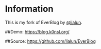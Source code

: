 # Information
This is my fork of EverBlog by [@lialun](https://github.com/lialun).

##Demo:
https://blog.k0nsl.org/

##Source:
https://github.com/lialun/EverBlog
